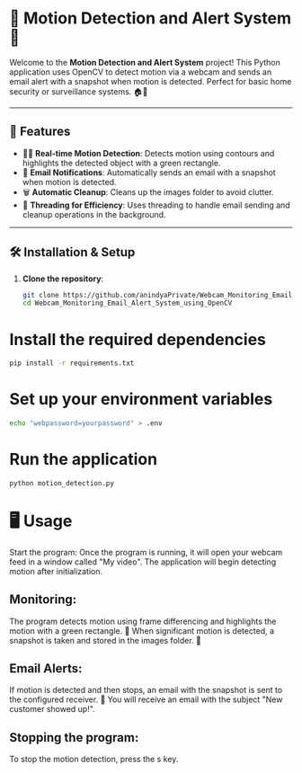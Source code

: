 # 📸 Motion Detection and Alert System 🚨

Welcome to the **Motion Detection and Alert System** project! This Python application uses OpenCV to detect motion via a webcam and sends an email alert with a snapshot when motion is detected. Perfect for basic home security or surveillance systems. 🏠👀

---

## 🎯 Features

- 🕵️‍♂️ **Real-time Motion Detection**: Detects motion using contours and highlights the detected object with a green rectangle.
- 📧 **Email Notifications**: Automatically sends an email with a snapshot when motion is detected.
- 🗑️ **Automatic Cleanup**: Cleans up the images folder to avoid clutter.
- 🧵 **Threading for Efficiency**: Uses threading to handle email sending and cleanup operations in the background.

---

## 🛠️ Installation & Setup

1. **Clone the repository**:
   ```bash
   git clone https://github.com/anindyaPrivate/Webcam_Monitoring_Email_Alert_System_using_OpenCV.git
   cd Webcam_Monitoring_Email_Alert_System_using_OpenCV
   ```
   
# Install the required dependencies
```bash
pip install -r requirements.txt
```
# Set up your environment variables
```bash
echo "webpassword=yourpassword" > .env
```
# Run the application
```bash
python motion_detection.py
```

# 🖥️ Usage
Start the program:
Once the program is running, it will open your webcam feed in a window called "My video". The application will begin detecting motion after initialization.

## Monitoring:

The program detects motion using frame differencing and highlights the motion with a green rectangle. 📐
When significant motion is detected, a snapshot is taken and stored in the images folder. 📸

## Email Alerts:

If motion is detected and then stops, an email with the snapshot is sent to the configured receiver. 📧
You will receive an email with the subject "New customer showed up!".
## Stopping the program:

To stop the motion detection, press the s key.
